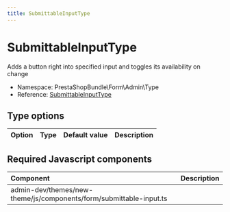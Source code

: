 ```yaml
---
title: SubmittableInputType
---
```


# SubmittableInputType

Adds a button right into specified input and toggles its availability on change

- Namespace: PrestaShopBundle\Form\Admin\Type
- Reference: [SubmittableInputType](https://github.com/PrestaShop/PrestaShop/blob/8.0.x/src/PrestaShopBundle/Form/Admin/Type/SubmittableInputType.php)

## Type options

| Option       | Type   | Default value                     | Description                                                                               |
| :----------- | :----- | :-------------------------------- | :---------------------------------------------------------------------------------------- |

## Required Javascript components

| Component                                                   | Description                         |
|:------------------------------------------------------------|:------------------------------------|
| admin-dev/themes/new-theme/js/components/form/submittable-input.ts  |  |
